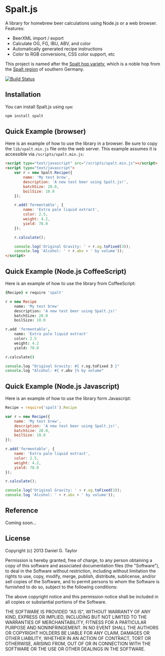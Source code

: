 Spalt.js
========
A library for homebrew beer calculations using Node.js or a web browser. Features:

 * BeerXML import / export
 * Calculate OG, FG, IBU, ABV, and color
 * Automatically generated recipe instructions
 * Color to RGB conversions, CSS color support, etc

This project is named after the [Spalt hop variety](http://beerlegends.com/spalt-hops), which is a noble hop from the [Spalt region](http://en.wikipedia.org/wiki/Spalt) of southern Germany.

[![Build Status](https://travis-ci.org/danielgtaylor/spaltjs.png?branch=master)](https://travis-ci.org/danielgtaylor/spaltjs)

Installation
------------
You can install Spalt.js using `npm`:

```bash
npm install spalt
```

Quick Example (browser)
-----------------------
Here is an example of how to use the library in a browser. Be sure to copy the `lib/spalt.min.js` file onto the web server. This example assumes it is accessible via `/scripts/spalt.min.js`:

```html
<script type="text/javascript" src="/scripts/spalt.min.js"></script>
<script type="text/javascript">
    var r = new Spalt.Recipe({
        name: 'My test brew',
        description: 'A new test beer using Spalt.js!',
        batchSize: 20.0,
        boilSize: 10.0
    });

    r.add('fermentable', {
        name: 'Extra pale liquid extract',
        color: 2.5,
        weight: 4.2,
        yield: 78.0
    });

    r.calculate();

    console.log('Original Gravity: ' + r.og.toFixed(3));
    console.log 'Alcohol: ' + r.abv + ' by volume'));
</script>
```

Quick Example (Node.js CoffeeScript)
------------------------------------
Here is an example of how to use the library from CoffeeScript:

```coffeescript
{Recipe} = require 'spalt'

r = new Recipe
    name: 'My test brew'
    description: 'A new test beer using Spalt.js!'
    batchSize: 20.0
    boilSize: 10.0

r.add 'fermentable',
    name: 'Extra pale liquid extract'
    color: 2.5
    weight: 4.2
    yield: 78.0

r.calculate()

console.log "Original Gravity: #{ r.og.toFixed 3 }"
console.log "Alcohol: #{ r.abv }% by volume"
```

Quick Example (Node.js Javascript)
----------------------------------
Here is an example of how to use the library form Javascript:

```javascript
Recipe = require('spalt').Recipe

var r = new Recipe({
    name: 'My test brew',
    description: 'A new test beer using Spalt.js!',
    batchSize: 20.0,
    boilSize: 10.0
});

r.add('fermentable', {
    name: 'Extra pale liquid extract',
    color: 2.5,
    weight: 4.2,
    yield: 78.0
});

r.calculate();

console.log('Original Gravity: ' + r.og.toFixed(3));
console.log 'Alcohol: ' + r.abv + ' by volume'));
```

Reference
---------
Coming soon...

License
-------
Copyright (c) 2013 Daniel G. Taylor

Permission is hereby granted, free of charge, to any person obtaining a copy of this software and associated documentation files (the "Software"), to deal in the Software without restriction, including without limitation the rights to use, copy, modify, merge, publish, distribute, sublicense, and/or sell copies of the Software, and to permit persons to whom the Software is furnished to do so, subject to the following conditions:

The above copyright notice and this permission notice shall be included in all copies or substantial portions of the Software.

THE SOFTWARE IS PROVIDED "AS IS", WITHOUT WARRANTY OF ANY KIND, EXPRESS OR IMPLIED, INCLUDING BUT NOT LIMITED TO THE WARRANTIES OF MERCHANTABILITY, FITNESS FOR A PARTICULAR PURPOSE AND NONINFRINGEMENT. IN NO EVENT SHALL THE AUTHORS OR COPYRIGHT HOLDERS BE LIABLE FOR ANY CLAIM, DAMAGES OR OTHER LIABILITY, WHETHER IN AN ACTION OF CONTRACT, TORT OR OTHERWISE, ARISING FROM, OUT OF OR IN CONNECTION WITH THE SOFTWARE OR THE USE OR OTHER DEALINGS IN THE SOFTWARE.
